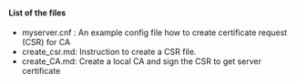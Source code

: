  
#### List of the files
- myserver.cnf : An example config file how to create certificate request (CSR) for CA 
- create_csr.md: Instruction to create a CSR file.  
- create_CA.md: Create a local CA and sign the CSR to get server certificate  
